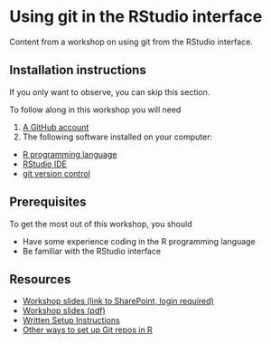 # Using git in the RStudio interface
Content from a workshop on using git from the RStudio interface.

## Installation instructions
If you only want to observe, you can skip this section. 

To follow along in this workshop you will need 
1. [A GitHub account](https://docs.github.com/en/get-started/signing-up-for-github/signing-up-for-a-new-github-account)
2. The following software installed on your computer: 
  * [R programming language](https://rstudio-education.github.io/hopr/starting.html#how-to-download-and-install-r)
  *  [RStudio IDE](https://rstudio-education.github.io/hopr/starting.html#rstudio)
  *  [git version control](https://happygitwithr.com/install-git)

## Prerequisites
To get the most out of this workshop, you should
* Have some experience coding in the R programming language
* Be familiar with the RStudio interface

## Resources
* [Workshop slides (link to SharePoint, login required)](https://nuwildcat.sharepoint.com/:p:/s/NUIT-RCS/EXbNldkoUlZKgRNuSzLW6vEBth4fPovKw-IK7IfAsML63g?e=IKf46c)
* [Workshop slides (pdf)](https://github.com/nuitrcs/git-RStudio/blob/main/RStudio-git-basics.pdf)
* [Written Setup Instructions](https://sites.northwestern.edu/researchcomputing/resources/using-git-and-github-with-r-rstudio/)
* [Other ways to set up Git repos in R]([https://github.com/nuitrcs/git-RStudio/assets/12850833/09134a43-ce75-4e0d-92ae-1e3ead162599](https://sites.northwestern.edu/researchcomputing/2022/05/11/git-with-rstudio-order-matters/)https://sites.northwestern.edu/researchcomputing/2022/05/11/git-with-rstudio-order-matters/)
